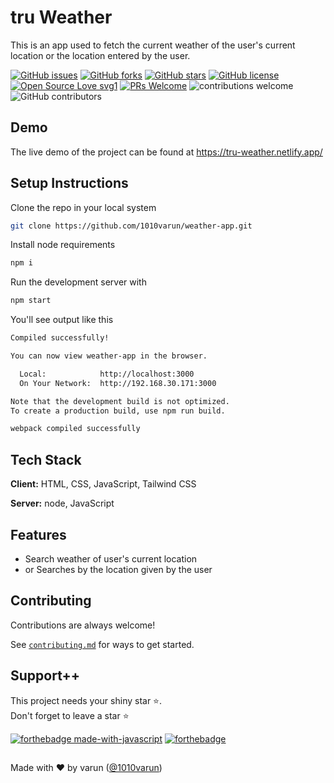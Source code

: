 # tru Weather

This is an app used to fetch the current weather of the user's current location or the location entered by the user.

[![GitHub issues](https://img.shields.io/github/issues/1010varun/weather-app)](https://github.com/1010varun/weather-app/issues)
[![GitHub forks](https://img.shields.io/github/forks/1010varun/weather-app)](https://github.com/1010varun/weather-app/network)
[![GitHub stars](https://img.shields.io/github/stars/1010varun/weather-app)](https://github.com/1010varun/weather-app/stargazers)
[![GitHub license](https://img.shields.io/github/license/1010varun/weather-app)](https://github.com/1010varun/weather-app/blob/main/LICENSE)
[![Open Source Love svg1](https://badges.frapsoft.com/os/v1/open-source.svg?v=103)](https://github.com/ellerbrock/open-source-badges/) [![PRs Welcome](https://img.shields.io/badge/PRs-welcome-brightgreen.svg?style=flat-square)](http://makeapullrequest.com) ![contributions welcome](https://img.shields.io/static/v1.svg?label=Contributions&message=Welcome&color=0059b3&style=flat-square) ![GitHub contributors](https://img.shields.io/github/contributors-anon/1010varun/weather-app) 
<br>


## Demo

The live demo of the project can be found at 
https://tru-weather.netlify.app/


## Setup Instructions

Clone the repo in your local system

```bash
git clone https://github.com/1010varun/weather-app.git
```
Install node requirements

```bash
npm i
```
Run the development server with 

```bash
npm start
```
You'll see output like this
```bash
Compiled successfully!

You can now view weather-app in the browser.

  Local:            http://localhost:3000
  On Your Network:  http://192.168.30.171:3000

Note that the development build is not optimized.
To create a production build, use npm run build.

webpack compiled successfully
```
## Tech Stack

**Client:** HTML, CSS, JavaScript, Tailwind CSS

**Server:** node, JavaScript

## Features

- Search weather of user's current location
- or Searches by the location given by the user

## Contributing

Contributions are always welcome!

See [`contributing.md`](/Contributions.md) for ways to get started.

## Support++

This project needs your shiny star ⭐.   
Don't forget to leave a star ⭐️

[![forthebadge made-with-javascript](https://forthebadge.com/images/badges/made-with-javascript.svg)](https://www.javascript.com/)  [![forthebadge](https://forthebadge.com/images/badges/built-with-love.svg)](https://forthebadge.com)


##
Made with ❤ by varun ([@1010varun](https://github.com/1010varun))
